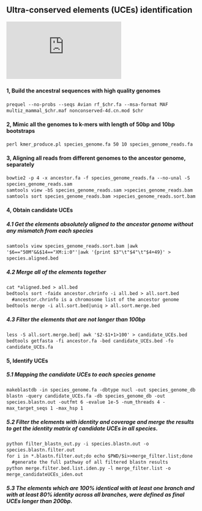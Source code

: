 ## Ultra-conserved elements (UCEs) identification

![image](https://github.com/NiniWang/Ultra-conserved-elements-identification/blob/master/image/Fig1_pipeline_UCEs.pdf)

#### 1, Build the ancestral sequences with high quality genomes

```shell
prequel --no-probs --seqs Avian rf_$chr.fa --msa-format MAF multiz_mammal_$chr.maf nonconserved-4d.cn.mod $chr
```

#### 2, Mimic all the genomes to  k-mers with length of 50bp and 10bp bootstraps

```shell
perl kmer_produce.pl species_genome.fa 50 10 species_genome_reads.fa
```

#### 3, Aligning all reads from different genomes to the ancestor genome, separately

```shell
bowtie2 -p 4 -x ancestor.fa -f species_genome_reads.fa --no-unal -S species_genome_reads.sam
samtools view -bS species_genome_reads.sam >species_genome_reads.bam
samtools sort species_genome_reads.bam >species_genome_reads.sort.bam
```

#### 4, Obtain candidate UCEs 

##### 4.1 Get the elements absolutely aligned to the ancestor genome without any mismatch from each species

```shell
samtools view species_genome_reads.sort.bam |awk '$6=="50M"&&$14=="XM:i:0"'|awk '{print $3"\t"$4"\t"$4+49}' > species.aligned.bed
```

##### 4.2 Merge all of the elements together

```shell
cat *aligned.bed > all.bed
bedtools sort -faidx ancestor.chrinfo -i all.bed > all.sort.bed
  #ancestor.chrinfo is a chromosome list of the ancestor genome
bedtools merge -i all.sort.bed|uniq > all.sort.merge.bed
```

##### 4.3 Filter the elements that are not longer than 100bp

```shell
less -S all.sort.merge.bed| awk '$2-$1+1>100' > candidate_UCEs.bed
bedtools getfasta -fi ancestor.fa -bed candidate_UCEs.bed -fo candidate_UCEs.fa
```

#### 5,  Identify UCEs

##### 5.1 Mapping the candidate UCEs to each species genome

```shell
makeblastdb -in species_genome.fa -dbtype nucl -out species_genome_db
blastn -query candidate_UCEs.fa -db species_genome_db -out species.blastn.out -outfmt 6 -evalue 1e-5 -num_threads 4 -max_target_seqs 1 -max_hsp 1
```

##### 5.2  Filter the elements with identity and coverage and merge the results to get the identity matrix of candidate UCEs in all species.

```shell
python filter_blastn_out.py -i species.blastn.out -o species.blastn.filter.out
for i in *.blastn.filter.out;do echo $PWD/$i>>merge_filter.list;done
  #generate the full pathway of all filtered blastn results
python merge.filter.bed.list.iden.py -l merge_filter.list -o merge_candidateUCEs_iden.out
```

##### 5.3 The elements which are 100% identical with at least one branch and with at least 80% identity across all branches, were defined as final UCEs longer than 200bp.






